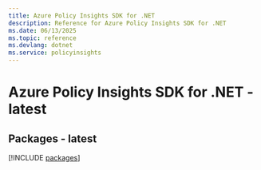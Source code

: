 ```yaml
---
title: Azure Policy Insights SDK for .NET
description: Reference for Azure Policy Insights SDK for .NET
ms.date: 06/13/2025
ms.topic: reference
ms.devlang: dotnet
ms.service: policyinsights
---
```

# Azure Policy Insights SDK for .NET - latest
## Packages - latest
[!INCLUDE [packages](policy-insights-index.md)]